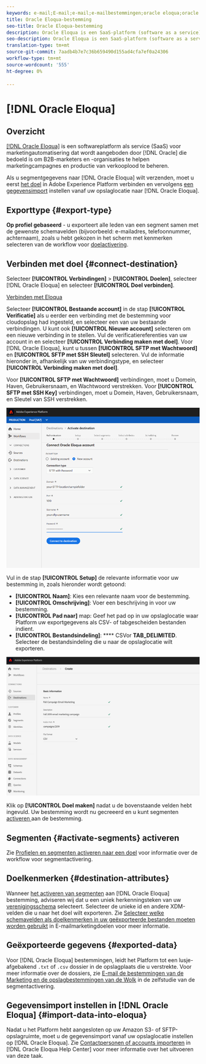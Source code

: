 ```yaml
---
keywords: e-mail;E-mail;e-mail;e-mailbestemmingen;oracle eloqua;oracle
title: Oracle Eloqua-bestemming
seo-title: Oracle Eloqua-bestemming
description: Oracle Eloqua is een SaaS-platform (software as a service) voor marketingautomatisering dat door Oracle wordt aangeboden en bedoeld is om B2B-marketers en -organisaties te helpen marketingcampagnes en het genereren van verkoopleads te beheren.
seo-description: Oracle Eloqua is een SaaS-platform (software as a service) voor marketingautomatisering dat door Oracle wordt aangeboden en bedoeld is om B2B-marketers en -organisaties te helpen marketingcampagnes en het genereren van verkoopleads te beheren.
translation-type: tm+mt
source-git-commit: 7aadb4b7e7c36b659490d155ad4cfa7ef0a24306
workflow-type: tm+mt
source-wordcount: '555'
ht-degree: 0%

---
```



# [!DNL Oracle Eloqua]

## Overzicht

[[!DNL Oracle Eloqua]](https://www.oracle.com/marketingcloud/products/marketing-automation/) is een softwareplatform als service (SaaS) voor marketingautomatisering dat wordt aangeboden door  [!DNL Oracle] die bedoeld is om B2B-marketers en -organisaties te helpen marketingcampagnes en productie van verkooplood te beheren.

Als u segmentgegevens naar [!DNL Oracle Eloqua] wilt verzenden, moet u eerst [het doel](#connect-destination) in Adobe Experience Platform verbinden en vervolgens [een gegevensimport](#import-data-into-eloqua) instellen vanaf uw opslaglocatie naar [!DNL Oracle Eloqua].

## Exporttype {#export-type}

**Op profiel gebaseerd**  - u exporteert alle leden van een segment samen met de gewenste schemavelden (bijvoorbeeld: e-mailadres, telefoonnummer, achternaam), zoals u hebt gekozen in het scherm met kenmerken selecteren van de workflow voor  [doelactivering](../../ui/activate-destinations.md#select-attributes).

## Verbinden met doel {#connect-destination}

Selecteer **[!UICONTROL Verbindingen]** > **[!UICONTROL Doelen]**, selecteer [!DNL Oracle Eloqua] en selecteer **[!UICONTROL Doel verbinden]**.

[Verbinden met Eloqua](../../assets/catalog/email-marketing/oracle-eloqua/catalog.png)

Selecteer **[!UICONTROL Bestaande account]** in de stap **[!UICONTROL Verificatie]** als u eerder een verbinding met de bestemming voor cloudopslag had ingesteld, en selecteer een van uw bestaande verbindingen. U kunt ook **[!UICONTROL Nieuwe account]** selecteren om een nieuwe verbinding in te stellen. Vul de verificatiereferenties van uw account in en selecteer **[!UICONTROL Verbinding maken met doel]**. Voor [!DNL Oracle Eloqua], kunt u tussen **[!UICONTROL SFTP met Wachtwoord]** en **[!UICONTROL SFTP met SSH Sleutel]** selecteren. Vul de informatie hieronder in, afhankelijk van uw verbindingstype, en selecteer **[!UICONTROL Verbinding maken met doel]**.

Voor **[!UICONTROL SFTP met Wachtwoord]** verbindingen, moet u Domein, Haven, Gebruikersnaam, en Wachtwoord verstrekken.
Voor **[!UICONTROL SFTP met SSH Key]** verbindingen, moet u Domein, Haven, Gebruikersnaam, en Sleutel van SSH verstrekken.

![De wizard Eloqua instellen](../../assets/catalog/email-marketing/oracle-eloqua/account-info.png)

Vul in de stap **[!UICONTROL Setup]** de relevante informatie voor uw bestemming in, zoals hieronder wordt getoond:
- **[!UICONTROL Naam]**: Kies een relevante naam voor de bestemming.
- **[!UICONTROL Omschrijving]**: Voer een beschrijving in voor uw bestemming.
- **[!UICONTROL Pad naar]** map: Geef het pad op in uw opslaglocatie waar Platform uw exportgegevens als CSV- of tabgescheiden bestanden indient.
- **[!UICONTROL Bestandsindeling]**:  **** CSVor  **TAB_DELIMITED**. Selecteer de bestandsindeling die u naar de opslaglocatie wilt exporteren.

![Basisinformatie over Eloqua](../../assets/catalog/email-marketing/oracle-eloqua/basic-information.png)

Klik op **[!UICONTROL Doel maken]** nadat u de bovenstaande velden hebt ingevuld. Uw bestemming wordt nu gecreeerd en u kunt segmenten [activeren ](../../ui/activate-destinations.md) aan de bestemming.

## Segmenten {#activate-segments} activeren

Zie [Profielen en segmenten activeren naar een doel](../../ui/activate-destinations.md) voor informatie over de workflow voor segmentactivering.

## Doelkenmerken {#destination-attributes}

Wanneer [het activeren van segmenten](../../ui/activate-destinations.md) aan [!DNL Oracle Eloqua] bestemming, adviseren wij dat u een uniek herkenningsteken van uw [verenigingsschema](../../../profile/home.md#profile-fragments-and-union-schemas) selecteert. Selecteer de unieke id en andere XDM-velden die u naar het doel wilt exporteren. Zie [Selecteer welke schemavelden als doelkenmerken in uw geëxporteerde bestanden moeten worden gebruikt](./overview.md#destination-attributes) in E-mailmarketingdoelen voor meer informatie.

## Geëxporteerde gegevens {#exported-data}

Voor [!DNL Oracle Eloqua] bestemmingen, leidt het Platform tot een lusje-afgebakend `.txt` of `.csv` dossier in de opslagplaats die u verstrekte. Voor meer informatie over de dossiers, zie [E-mail de bestemmingen van de Marketing en de opslagbestemmingen van de Wolk](../../ui/activate-destinations.md#esp-and-cloud-storage) in de zelfstudie van de segmentactivering.

## Gegevensimport instellen in [!DNL Oracle Eloqua] {#import-data-into-eloqua}

Nadat u het Platform hebt aangesloten op uw Amazon S3- of SFTP-opslagruimte, moet u de gegevensimport vanaf uw opslaglocatie instellen op [!DNL Oracle Eloqua]. Zie [Contactpersonen of accounts importeren](https://docs.oracle.com/cloud/latest/marketingcs_gs/OMCAA/Help/DataImportExport/Tasks/ImportingContactsOrAccounts.htm) in [!DNL Oracle Eloqua Help Center] voor meer informatie over het uitvoeren van deze taak.